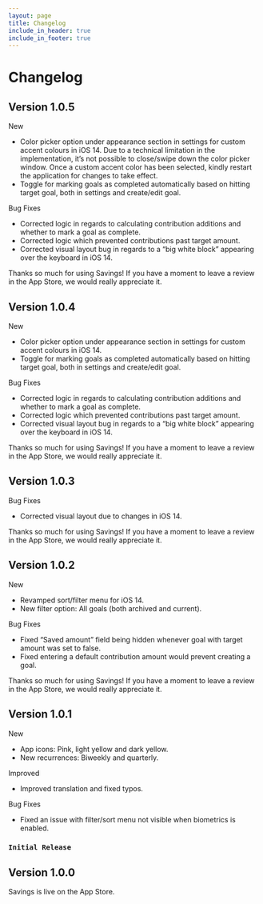 ```yaml
---
layout: page
title: Changelog
include_in_header: true
include_in_footer: true
---
```


# Changelog

## **Version 1.0.5**

New
- Color picker option under appearance section in settings for custom accent colours in iOS 14. Due to a technical limitation in the implementation, it’s not possible to close/swipe down the color picker window. Once a custom accent color has been selected, kindly restart the application for changes to take effect. 
- Toggle for marking goals as completed automatically based on hitting target goal, both in settings and create/edit goal.

Bug Fixes
- Corrected logic in regards to calculating contribution additions and whether to mark a goal as complete.
- Corrected logic which prevented contributions past target amount. 
- Corrected visual layout bug in regards to a “big white block” appearing over the keyboard in iOS 14.

Thanks so much for using Savings! If you have a moment to leave a review in the App Store, we would really appreciate it.

## **Version 1.0.4**

New
- Color picker option under appearance section in settings for custom accent colours in iOS 14.
- Toggle for marking goals as completed automatically based on hitting target goal, both in settings and create/edit goal.

Bug Fixes
- Corrected logic in regards to calculating contribution additions and whether to mark a goal as complete.
- Corrected logic which prevented contributions past target amount. 
- Corrected visual layout bug in regards to a “big white block” appearing over the keyboard in iOS 14.

Thanks so much for using Savings! If you have a moment to leave a review in the App Store, we would really appreciate it.

## **Version 1.0.3**

Bug Fixes

- Corrected visual layout due to changes in iOS 14.

Thanks so much for using Savings! If you have a moment to leave a review in the App Store, we would really appreciate it.

## **Version 1.0.2**

New

- Revamped sort/filter menu for iOS 14.
- New filter option: All goals (both archived and current).

Bug Fixes

- Fixed “Saved amount” field being hidden whenever goal with target amount was set to false.
- Fixed entering a default contribution amount would prevent creating a goal.

Thanks so much for using Savings! If you have a moment to leave a review in the App Store, we would really appreciate it.

## **Version 1.0.1**

New

- App icons: Pink, light yellow and dark yellow.
- New recurrences: Biweekly and quarterly.

Improved

- Improved translation and fixed typos.

Bug Fixes

- Fixed an issue with filter/sort menu not visible when biometrics is enabled.

### `Initial Release`

## **Version 1.0.0**

Savings is live on the App Store.
